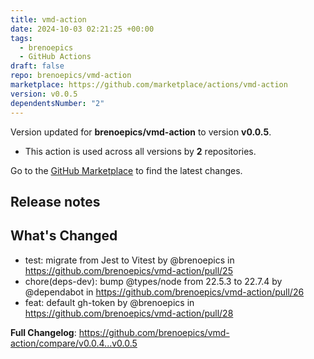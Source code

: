 ```yaml
---
title: vmd-action
date: 2024-10-03 02:21:25 +00:00
tags:
  - brenoepics
  - GitHub Actions
draft: false
repo: brenoepics/vmd-action
marketplace: https://github.com/marketplace/actions/vmd-action
version: v0.0.5
dependentsNumber: "2"
---
```



Version updated for **brenoepics/vmd-action** to version **v0.0.5**.
- This action is used across all versions by **2** repositories.

Go to the [GitHub Marketplace](https://github.com/marketplace/actions/vmd-action) to find the latest changes.

## Release notes

## What's Changed
* test: migrate from Jest to Vitest by @brenoepics in https://github.com/brenoepics/vmd-action/pull/25
* chore(deps-dev): bump @types/node from 22.5.3 to 22.7.4 by @dependabot in https://github.com/brenoepics/vmd-action/pull/26
* feat: default gh-token by @brenoepics in https://github.com/brenoepics/vmd-action/pull/28


**Full Changelog**: https://github.com/brenoepics/vmd-action/compare/v0.0.4...v0.0.5
